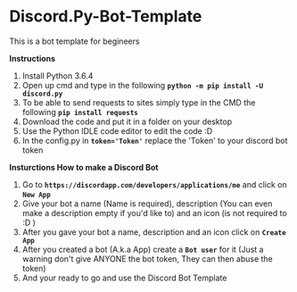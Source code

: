 # Discord.Py-Bot-Template
This is a bot template for begineers

**Instructions**

1. Install Python 3.6.4
2. Open up cmd and type in the following **`python -m pip install -U discord.py`**
3. To be able to send requests to sites simply type in the CMD the following **`pip install requests`**
4. Download the code and put it in a folder on your desktop
5. Use the Python IDLE code editor to edit the code :D
6. In the config.py in **`token='Token'`** replace the 'Token' to your discord bot token

**Insturctions How to make a Discord Bot**

1. Go to **`https://discordapp.com/developers/applications/me`** and click on **`New App`**
2. Give your bot a name (Name is required), description (You can even make a description empty if you'd like to) and an icon (is not required to :D )
3. After you gave your bot a name, description and an icon click on **`Create App`**
4. After you created a bot (A.k.a App) create a **`Bot user`** for it (Just a warning don't give ANYONE the bot token, They can then abuse the token)
5. And your ready to go and use the Discord Bot Template




